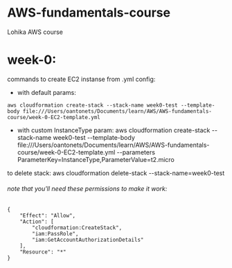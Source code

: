 # AWS-fundamentals-course
Lohika AWS course

# week-0:
commands to create EC2 instanse from .yml config:
- with default params:
```
aws cloudformation create-stack --stack-name week0-test --template-body file:///Users/oantonets/Documents/learn/AWS/AWS-fundamentals-course/week-0-EC2-template.yml 
```
- with custom InstanceType param:
aws cloudformation create-stack --stack-name week0-test --template-body file:///Users/oantonets/Documents/learn/AWS/AWS-fundamentals-course/week-0-EC2-template.yml --parameters ParameterKey=InstanceType,ParameterValue=t2.micro

to delete stack:
aws cloudformation delete-stack --stack-name=week0-test

###### note that you'll need these permissions to make it work:
```
{
    "Effect": "Allow",
    "Action": [
        "cloudformation:CreateStack",
        "iam:PassRole",
        "iam:GetAccountAuthorizationDetails"
    ],
    "Resource": "*"
}
```